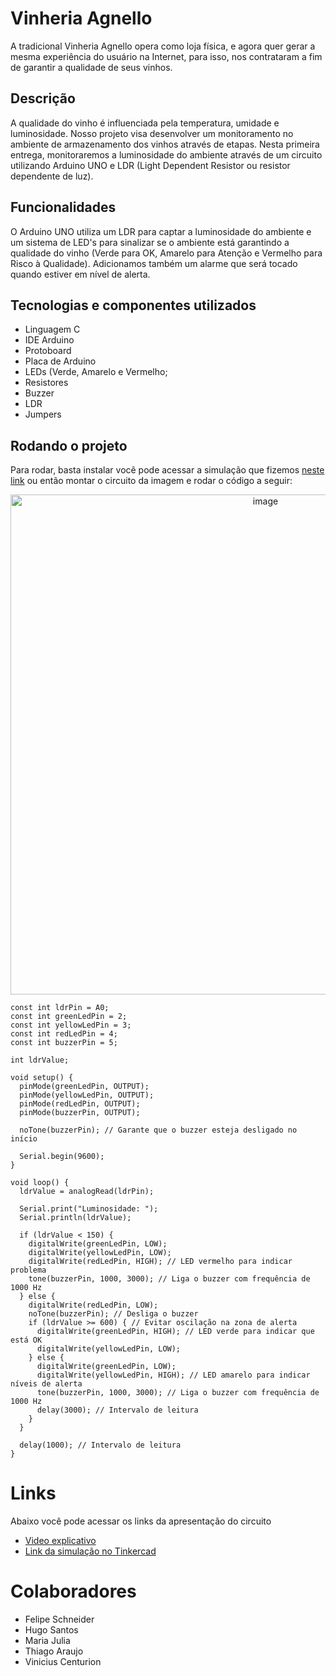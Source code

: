 # Vinheria Agnello

A tradicional Vinheria Agnello opera como loja física, e agora quer gerar a mesma experiência do usuário na Internet, para isso, nos contrataram a fim de garantir a qualidade de seus vinhos.

## Descrição

A qualidade do vinho é influenciada pela temperatura, umidade e luminosidade. Nosso projeto visa desenvolver um monitoramento no ambiente de armazenamento dos vinhos através de etapas. Nesta primeira entrega, monitoraremos a luminosidade do ambiente através de um circuito utilizando Arduino UNO e LDR (Light Dependent Resistor ou resistor dependente de luz).

## Funcionalidades

O Arduino UNO utiliza um LDR para captar a luminosidade do ambiente e um sistema de LED's para sinalizar se o ambiente está garantindo a qualidade do vinho (Verde para OK, Amarelo para Atenção e Vermelho para Risco à Qualidade). Adicionamos também um alarme que será tocado quando estiver em nível de alerta.

## Tecnologias e componentes utilizados

- Linguagem C
- IDE Arduino
- Protoboard
- Placa de Arduino
- LEDs (Verde, Amarelo e Vermelho;
- Resistores
- Buzzer
- LDR
- Jumpers

## Rodando o projeto

Para rodar, basta instalar você pode acessar a simulação que fizemos [neste link](https://www.tinkercad.com/things/acs7l5mKNHh) ou então montar o circuito da imagem e rodar o código a seguir:

<div align="center">
<img width="800" alt="image" src="https://github.com/felpschneider/vinheria-agnello/assets/89404927/32b2adbb-00b1-4885-9f61-fdfc0ae604cd">  
</div>

```
const int ldrPin = A0;
const int greenLedPin = 2;
const int yellowLedPin = 3;
const int redLedPin = 4;
const int buzzerPin = 5;

int ldrValue;

void setup() {
  pinMode(greenLedPin, OUTPUT);
  pinMode(yellowLedPin, OUTPUT);
  pinMode(redLedPin, OUTPUT);
  pinMode(buzzerPin, OUTPUT);
  
  noTone(buzzerPin); // Garante que o buzzer esteja desligado no início
  
  Serial.begin(9600);
}

void loop() {
  ldrValue = analogRead(ldrPin);
  
  Serial.print("Luminosidade: ");
  Serial.println(ldrValue);
  
  if (ldrValue < 150) {
    digitalWrite(greenLedPin, LOW);
    digitalWrite(yellowLedPin, LOW);
    digitalWrite(redLedPin, HIGH); // LED vermelho para indicar problema
    tone(buzzerPin, 1000, 3000); // Liga o buzzer com frequência de 1000 Hz
  } else {
    digitalWrite(redLedPin, LOW);
    noTone(buzzerPin); // Desliga o buzzer
    if (ldrValue >= 600) { // Evitar oscilação na zona de alerta
      digitalWrite(greenLedPin, HIGH); // LED verde para indicar que está OK
      digitalWrite(yellowLedPin, LOW);
    } else {
      digitalWrite(greenLedPin, LOW);
      digitalWrite(yellowLedPin, HIGH); // LED amarelo para indicar níveis de alerta
      tone(buzzerPin, 1000, 3000); // Liga o buzzer com frequência de 1000 Hz
      delay(3000); // Intervalo de leitura
    }
  }
  
  delay(1000); // Intervalo de leitura
}
```
# Links
Abaixo você pode acessar os links da apresentação do circuito
- [Video explicativo](https://www.youtube.com/watch?v=bieb-WQjR_w)
- [Link da simulação no Tinkercad](https://www.tinkercad.com/things/acs7l5mKNHh)

# Colaboradores
- Felipe Schneider
- Hugo Santos
- Maria Julia
- Thiago Araujo
- Vinicius Centurion
